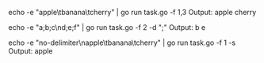 echo -e "apple\tbanana\tcherry" | go run task.go -f 1,3
Output:
apple    cherry

echo -e "a;b;c\nd;e;f" | go run task.go -f 2 -d ";"
Output:
b
e

echo -e "no-delimiter\napple\tbanana\tcherry" | go run task.go -f 1 -s
Output:
apple

